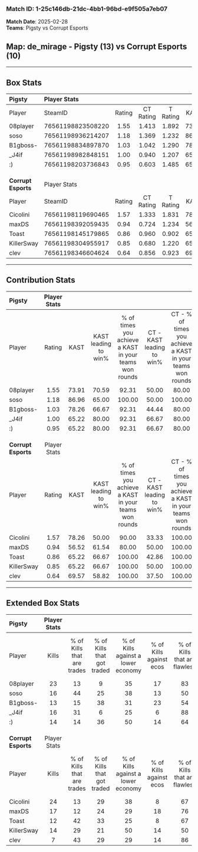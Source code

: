 ### Match ID: 1-25c146db-21dc-4bb1-96bd-e9f505a7eb07  
**Match Date**: 2025-02-28  
**Teams**: Pigsty vs Corrupt Esports  

## **Map**: de_mirage - Pigsty (13) vs Corrupt Esports (10)  
---  

## Box Stats  

| **Pigsty**          | Player Stats      |        |           |          |       |       |       |         |        |      |     |
| :- | :- | :-: | :-: | :-: | :-: | :-: | :-: | :-: | :-: | :-: | :-: |
| Player              | SteamID           | Rating | CT Rating | T Rating | KAST  |  ADR  | Kills | Assists | Deaths | K/D  | HS% |
| 08player            | 76561198823508220 |  1.55  |   1.413   |  1.892   | 73.91 | 109.6 |  23   |    8    |   13   | 1.77 | 34  |
| soso                | 76561198936214207 |  1.18  |   1.369   |  1.232   | 86.96 | 63.5  |  16   |    2    |   14   | 1.14 | 43  |
| B1gboss-            | 76561198834897870 |  1.03  |   1.042   |  1.290   | 78.26 | 84.8  |  13   |    7    |   17   | 0.76 | 61  |
| _J4if               | 76561198982848151 |  1.00  |   0.940   |  1.207   | 65.22 | 67.9  |  16   |    3    |   16   | 1.00 | 68  |
| :)                  | 76561198203736843 |  0.95  |   0.603   |  1.485   | 65.22 | 68.5  |  14   |    4    |   15   | 0.93 | 35  |
|                     |                   |        |           |          |       |       |       |         |        |      |     |
|                     |                   |        |           |          |       |       |       |         |        |      |     |
|                     |                   |        |           |          |       |       |       |         |        |      |     |
| **Corrupt Esports** | Player Stats      |        |           |          |       |       |       |         |        |      |     |
| Player              | SteamID           | Rating | CT Rating | T Rating | KAST  |  ADR  | Kills | Assists | Deaths | K/D  | HS% |
| Cicolini            | 76561198119690465 |  1.57  |   1.333   |  1.831   | 78.26 | 125.8 |  24   |    6    |   17   | 1.41 | 62  |
| maxDS               | 76561198392059435 |  0.94  |   0.724   |  1.234   | 56.52 | 77.9  |  17   |    5    |   19   | 0.89 | 41  |
| Toast               | 76561198145179865 |  0.86  |   0.960   |  0.902   | 65.22 | 53.7  |  12   |    5    |   14   | 0.86 | 50  |
| KillerSway          | 76561198304955917 |  0.85  |   0.680   |  1.220   | 65.22 | 53.7  |  14   |    1    |   17   | 0.82 | 28  |
| clev                | 76561198346604624 |  0.64  |   0.856   |  0.923   | 69.57 | 49.3  |   7   |    5    |   16   | 0.44 | 71  |
---  

## Contribution Stats  

| **Pigsty**          | Player Stats |       |                      |                                                        |                           |                                                             |                          |                                                            |
| :- | :-: | :-: | :-: | :-: | :-: | :-: | :-: | :-: |
| Player              |    Rating    | KAST  | KAST leading to win% | % of times you achieve a KAST in your teams won rounds | CT - KAST leading to win% | CT - % of times you achieve a KAST in your teams won rounds | T - KAST leading to win% | T - % of times you achieve a KAST in your teams won rounds |
| 08player            |     1.55     | 73.91 |        70.59         |                         92.31                          |           50.00           |                            80.00                            |          88.89           |                           100.00                           |
| soso                |     1.18     | 86.96 |        65.00         |                         100.00                         |           50.00           |                           100.00                            |          80.00           |                           100.00                           |
| B1gboss-            |     1.03     | 78.26 |        66.67         |                         92.31                          |           44.44           |                            80.00                            |          88.89           |                           100.00                           |
| _J4if               |     1.00     | 65.22 |        80.00         |                         92.31                          |           66.67           |                            80.00                            |          88.89           |                           100.00                           |
| :)                  |     0.95     | 65.22 |        80.00         |                         92.31                          |           66.67           |                            80.00                            |          88.89           |                           100.00                           |
|                     |              |       |                      |                                                        |                           |                                                             |                          |                                                            |
|                     |              |       |                      |                                                        |                           |                                                             |                          |                                                            |
|                     |              |       |                      |                                                        |                           |                                                             |                          |                                                            |
| **Corrupt Esports** | Player Stats |       |                      |                                                        |                           |                                                             |                          |                                                            |
| Player              |    Rating    | KAST  | KAST leading to win% | % of times you achieve a KAST in your teams won rounds | CT - KAST leading to win% | CT - % of times you achieve a KAST in your teams won rounds | T - KAST leading to win% | T - % of times you achieve a KAST in your teams won rounds |
| Cicolini            |     1.57     | 78.26 |        50.00         |                         90.00                          |           33.33           |                           100.00                            |          66.67           |                           85.71                            |
| maxDS               |     0.94     | 56.52 |        61.54         |                         80.00                          |           50.00           |                           100.00                            |          71.43           |                           71.43                            |
| Toast               |     0.86     | 65.22 |        66.67         |                         100.00                         |           42.86           |                           100.00                            |          87.50           |                           100.00                           |
| KillerSway          |     0.85     | 65.22 |        66.67         |                         100.00                         |           50.00           |                           100.00                            |          77.78           |                           100.00                           |
| clev                |     0.64     | 69.57 |        58.82         |                         100.00                         |           37.50           |                           100.00                            |          77.78           |                           100.00                           |
---  

## Extended Box Stats  

| **Pigsty**          | Player Stats |                            |                            |                                    |                         |                              |                                 |        |                             |                                     |                          |                               |                            |
| :- | :-: | :-: | :-: | :-: | :-: | :-: | :-: | :-: | :-: | :-: | :-: | :-: | :-: |
| Player              |    Kills     | % of Kills that are trades | % of Kills that got traded | % of Kills against a lower economy | % of Kills against ecos | % of Kills that are flawless | % of Kills that are close duels | Deaths | % of Deaths that get traded | % of Deaths against a lower economy | % of Deaths against ecos | % of Deaths that are flawless | % of Deaths that are close |
| 08player            |      23      |             13             |             9              |                 35                 |           17            |              83              |                4                |   13   |             31              |                 31                  |            15            |              62               |             0              |
| soso                |      16      |             44             |             25             |                 38                 |           13            |              50              |               13                |   14   |             36              |                 21                  |            14            |              64               |             7              |
| B1gboss-            |      13      |             15             |             38             |                 31                 |           23            |              54              |               15                |   17   |             29              |                 29                  |            12            |              71               |             6              |
| _J4if               |      16      |             31             |             6              |                 25                 |            6            |              88              |                6                |   16   |             19              |                 31                  |            13            |              63               |             19             |
| :)                  |      14      |             14             |             36             |                 50                 |           14            |              64              |                7                |   15   |             20              |                 20                  |            13            |              67               |             7              |
|                     |              |                            |                            |                                    |                         |                              |                                 |        |                             |                                     |                          |                               |                            |
|                     |              |                            |                            |                                    |                         |                              |                                 |        |                             |                                     |                          |                               |                            |
|                     |              |                            |                            |                                    |                         |                              |                                 |        |                             |                                     |                          |                               |                            |
| **Corrupt Esports** | Player Stats |                            |                            |                                    |                         |                              |                                 |        |                             |                                     |                          |                               |                            |
| Player              |    Kills     | % of Kills that are trades | % of Kills that got traded | % of Kills against a lower economy | % of Kills against ecos | % of Kills that are flawless | % of Kills that are close duels | Deaths | % of Deaths that get traded | % of Deaths against a lower economy | % of Deaths against ecos | % of Deaths that are flawless | % of Deaths that are close |
| Cicolini            |      24      |             13             |             29             |                 38                 |            8            |              67              |               17                |   17   |              6              |                 18                  |            0             |              59               |             12             |
| maxDS               |      17      |             12             |             24             |                 29                 |           18            |              76              |                0                |   19   |             11              |                 26                  |            5             |              74               |             16             |
| Toast               |      12      |             42             |             33             |                 25                 |            8            |              67              |                8                |   14   |             21              |                 14                  |            0             |              71               |             7              |
| KillerSway          |      14      |             29             |             21             |                 50                 |           14            |              50              |                7                |   17   |             29              |                 18                  |            0             |              82               |             0              |
| clev                |      7       |             43             |             29             |                 29                 |           14            |              86              |                0                |   16   |             38              |                 25                  |            0             |              63               |             6              |
